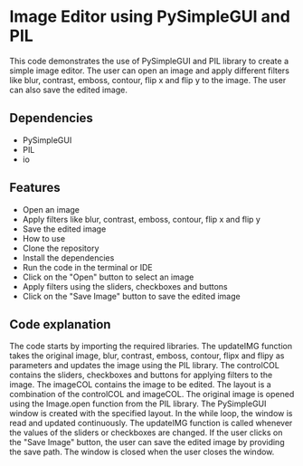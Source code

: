 # Image Editor using PySimpleGUI and PIL
This code demonstrates the use of PySimpleGUI and PIL library to create a simple image editor. The user can open an image and apply different filters like blur, contrast, emboss, contour, flip x and flip y to the image. The user can also save the edited image.

## Dependencies
- PySimpleGUI
- PIL
- io

## Features
- Open an image
- Apply filters like blur, contrast, emboss, contour, flip x and flip y
- Save the edited image
- How to use
- Clone the repository
- Install the dependencies
- Run the code in the terminal or IDE
- Click on the "Open" button to select an image
- Apply filters using the sliders, checkboxes and buttons
- Click on the "Save Image" button to save the edited image

## Code explanation
The code starts by importing the required libraries. The updateIMG function takes the original image, blur, contrast, emboss, contour, flipx and flipy as parameters and updates the image using the PIL library. The controlCOL contains the sliders, checkboxes and buttons for applying filters to the image. The imageCOL contains the image to be edited. The layout is a combination of the controlCOL and imageCOL. The original image is opened using the Image.open function from the PIL library. The PySimpleGUI window is created with the specified layout. In the while loop, the window is read and updated continuously. The updateIMG function is called whenever the values of the sliders or checkboxes are changed. If the user clicks on the "Save Image" button, the user can save the edited image by providing the save path. The window is closed when the user closes the window.
